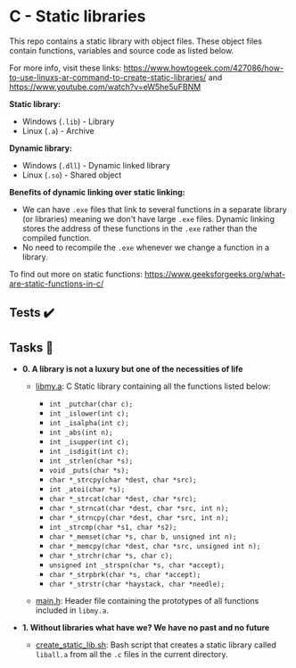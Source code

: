 # C - Static libraries

This repo contains a static library with object files. These object files contain functions, variables and source code as listed below.

For more info, visit these links: https://www.howtogeek.com/427086/how-to-use-linuxs-ar-command-to-create-static-libraries/ and 
https://www.youtube.com/watch?v=eW5he5uFBNM

**Static library:**
 - Windows (`.lib`) - Library
 - Linux (`.a`) - Archive

**Dynamic library:**
 - Windows (`.dll`) - Dynamic linked library
 - Linux (`.so`) - Shared object

**Benefits of dynamic linking over static linking:**
 - We can have `.exe` files that link to several functions in a separate library (or libraries) meaning we don't have large `.exe` files. Dynamic linking stores the address of these functions in the `.exe` rather than the compiled function.
 - No need to recompile the `.exe` whenever we change a function in a library.

To find out more on static functions: https://www.geeksforgeeks.org/what-are-static-functions-in-c/

## Tests :heavy_check_mark:

## Tasks :page_with_curl:

* **0. A library is not a luxury but one of the necessities of life**
  * [libmy.a](./libmy.a): C Static library containing all the functions
  listed below:
    * `int _putchar(char c);`
    * `int _islower(int c);`
    * `int _isalpha(int c);`
    * `int _abs(int n);`
    * `int _isupper(int c);`
    * `int _isdigit(int c);`
    * `int _strlen(char *s);`
    * `void _puts(char *s);`
    * `char *_strcpy(char *dest, char *src);`
    * `int _atoi(char *s);`
    * `char *_strcat(char *dest, char *src);`
    * `char *_strncat(char *dest, char *src, int n);`
    * `char *_strncpy(char *dest, char *src, int n);`
    * `int _strcmp(char *s1, char *s2);`
    * `char *_memset(char *s, char b, unsigned int n);`
    * `char *_memcpy(char *dest, char *src, unsigned int n);`
    * `char *_strchr(char *s, char c);`
    * `unsigned int _strspn(char *s, char *accept);`
    * `char *_strpbrk(char *s, char *accept);`
    * `char *_strstr(char *haystack, char *needle);`

  * [main.h](./main.h): Header file containing the prototypes of all functions
  included in `libmy.a`.

* **1. Without libraries what have we? We have no past and no future**
  * [create_static_lib.sh](./create_static_lib.sh): Bash script that creates a static
  library called `liball.a` from all the `.c` files in the current directory.
